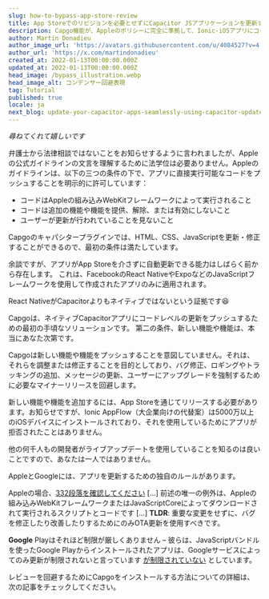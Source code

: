 ```yaml
---
slug: how-to-bypass-app-store-review
title: App Storeでのリビジョンを必要とせずにCapacitor JSアプリケーションを更新する方法。
description: Capgo機能が、Appleのポリシーに完全に準拠して、Ionic-iOSアプリにコード更新を直接送信するのにどのように役立つか？
author: Martin Donadieu
author_image_url: 'https://avatars.githubusercontent.com/u/4084527?v=4'
author_url: 'https://x.com/martindonadieu'
created_at: 2022-01-13T00:00:00.000Z
updated_at: 2022-01-13T00:00:00.000Z
head_image: /bypass_illustration.webp
head_image_alt: コンデンサー回避表現
tag: Tutorial
published: true
locale: ja
next_blog: update-your-capacitor-apps-seamlessly-using-capacitor-updater
---
```


_尋ねてくれて嬉しいです_

弁護士から法律相談ではないことをお知らせするように言われましたが、Appleの公式ガイドラインの文言を理解するために法学位は必要ありません。Appleのガイドラインは、以下の三つの条件の下で、アプリに直接実行可能なコードをプッシュすることを明示的に許可しています：

* コードはAppleの組み込みWebKitフレームワークによって実行されること
* コードは追加の機能や機能を提供、解除、または有効にしないこと
* ユーザーが更新が行われていることを見ないこと

Capgoのキャパシタープラグインでは、HTML、CSS、JavaScriptを更新・修正することができるので、最初の条件は満たしています。

余談ですが、アプリがApp Storeを介さずに自動更新できる能力はしばらく前から存在します。
これは、FacebookのReact NativeやExpoなどのJavaScriptフレームワークを使用して作成されたアプリのみに適用されます。

React NativeがCapacitorよりもネイティブではないという証拠です😆

Capgoは、ネイティブCapacitorアプリにコードレベルの更新をプッシュするための最初の手頃なソリューションです。
第二の条件、新しい機能や機能は、本当にあなた次第です。

Capgoは新しい機能や機能をプッシュすることを意図していません。それは、それらを調整または修正することを目的としており、バグ修正、ロギングやトラッキングの追加、メッセージの更新、ユーザーにアップグレードを強制するために必要なマイナーリリースを回避します。

新しい機能や機能を追加するには、App Storeを通じてリリースする必要があります。お知らせですが、Ionic AppFlow（大企業向けの代替案）は5000万以上のiOSデバイスにインストールされており、それを使用しているためにアプリが拒否されたことはありません。

他の何千人もの開発者がライブアップデートを使用していることを知るのは良いことですので、あなたは一人ではありません。

AppleとGoogleには、アプリを更新するための独自のルールがあります。

Appleの場合、[332段落を確認してください](https://developerapplecom/programs/information/Apple_Developer_Program_Information_8_12_15pdf/)
\[…\] 前述の唯一の例外は、Appleの組み込みWebKitフレームワークまたはJavaScriptCoreによってダウンロードされて実行されるスクリプトとコードです \[…\] __TLDR__: 重要な変更をせずに、バグを修正したり改善したりするためにのみOTA更新を使用すべきです。

__Google__ Playはそれほど制限が厳しくありません – 彼らは、JavaScriptバンドルを使ったGoogle Playからインストールされたアプリは、Googleサービスによってのみ更新が制限されないと言っています [が制限されていない](https://supportgooglecom/googleplay/android-developer/answer/9888379/?hl=en) としています。

レビューを回避するためにCapgoをインストールする方法についての詳細は、次の記事をチェックしてください。
